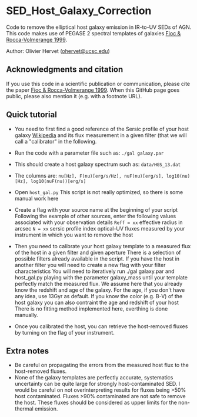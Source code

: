 # SED_Host_Galaxy_Correction

Code to remove the elliptical host galaxy emission in IR-to-UV SEDs of AGN. 
This code makes use of PEGASE 2 spectral templates of galaxies [Fioc & Rocca-Volmerange 1999](https://ui.adsabs.harvard.edu/abs/1999astro.ph.12179F/abstract). 

Author: Olivier Hervet (ohervet@ucsc.edu)


Acknowledgments and citation
-------
If you use this code in a scientific publication or communication, please cite the paper [Fioc & Rocca-Volmerange 1999](https://ui.adsabs.harvard.edu/abs/1999astro.ph.12179F/abstract). When this GitHub page goes public, please also mention it (e.g. with a footnote URL).


## Quick tutorial

- You need to first find a good reference of the Sersic profile of your host galaxy [Wikipedia](https://en.wikipedia.org/wiki/S%C3%A9rsic_profile) and its flux measurement in a given filter (that we will call a "calibrator" in the following.

- Run the code with a parameter file such as:
`./gal galaxy.par`

- This should create a host galaxy spectrum such as:
`data/HGS_13.dat`

- The columns are:
`nu[Hz], F(nu)[erg/s/Hz], nuF(nu)[erg/s], log10(nu)[Hz], log10(nuF(nu))[erg/s]`

- Open `host_gal.py`
This script is not really optimized, so there is some manual work here

- Create a flag with your source name at the beginning of your script
Following the example of other sources, enter the following values associated with your observation details
`Reff = xx` effective radius in arcsec 
`N = xx`    sersic profile index
optical-UV fluxes measured by your instrument in which you want to remove the host

- Then you need to calibrate your host galaxy template to a measured flux of the host in a given filter and given aperture
There is a selection of possible filters already available in the script. If you have the host in another filter you will need to create a new flag with your filter characteristics
You will need to iteratively run ./gal galaxy.par and host_gal.py playing with the parameter galaxy_mass until your template perfectly match the measured flux.
We assume here that you already know the redshift and age of the galaxy. For the age, if you don't have any idea, use 13Gyr as default.
If you know the color (e.g. B-V) of the host galaxy you can also contraint the age and redshift of your host
There is no fitting method implemented here, everthing is done manually.

- Once you calibrated the host, you can retrieve the host-removed fluxes by turning on the flag of your instrument.


## Extra notes
- Be careful on propagating the errors from the measured host flux to the host-removed fluxes.
- None of the galaxy templates are perfectly accurate, systematics uncertainty can be quite large for strongly host-contaminated SED. I would be careful on not overinterpreting results for fluxes being >50% host contaminated. Fluxes >90% contaminated are not safe to remove the host. These fluxes should be considered as upper limits for the non-thermal emission.

